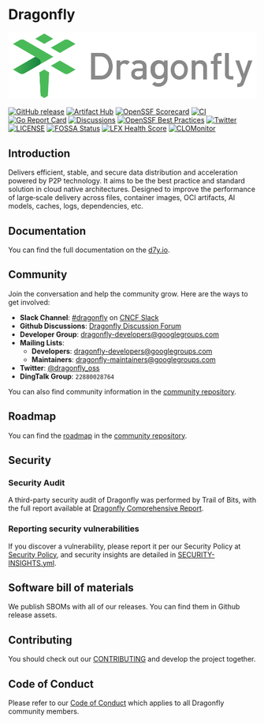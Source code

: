 # Dragonfly

![alt][logo-linear]

[![GitHub release](https://img.shields.io/github/release/dragonflyoss/dragonfly.svg)](https://github.com/dragonflyoss/dragonfly/releases)
[![Artifact Hub](https://img.shields.io/endpoint?url=https://artifacthub.io/badge/repository/dragonfly)](https://artifacthub.io/packages/search?repo=dragonfly)
[![OpenSSF Scorecard](https://api.scorecard.dev/projects/github.com/dragonflyoss/dragonfly/badge)](https://scorecard.dev/viewer/?uri=github.com/dragonflyoss/dragonfly)
[![CI](https://github.com/dragonflyoss/dragonfly/actions/workflows/ci.yml/badge.svg?branch=main)](https://github.com/dragonflyoss/dragonfly/actions/workflows/ci.yml)
[![Go Report Card](https://goreportcard.com/badge/github.com/dragonflyoss/dragonfly?style=flat-square)](https://goreportcard.com/report/github.com/dragonflyoss/dragonfly)
[![Discussions](https://img.shields.io/badge/discussions-on%20github-blue?style=flat-square)](https://github.com/dragonflyoss/dragonfly/discussions)
[![OpenSSF Best Practices](https://www.bestpractices.dev/projects/10432/badge)](https://www.bestpractices.dev/projects/10432)
[![Twitter](https://img.shields.io/twitter/url?style=social&url=https%3A%2F%2Ftwitter.com%2Fdragonfly_oss)](https://twitter.com/dragonfly_oss)
[![LICENSE](https://img.shields.io/github/license/dragonflyoss/dragonfly.svg?style=flat-square)](https://github.com/dragonflyoss/dragonfly/blob/main/LICENSE)
[![FOSSA Status](https://app.fossa.com/api/projects/git%2Bgithub.com%2Fdragonflyoss%2Fdragonfly.svg?type=shield&issueType=license)](https://app.fossa.com/projects/git%2Bgithub.com%2Fdragonflyoss%2Fdragonfly?ref=badge_shield&issueType=license)
[![LFX Health Score](https://img.shields.io/static/v1?label=Health%20Score&message=Healthy&color=A7F3D0&logo=linuxfoundation&logoColor=white&style=flat)](https://insights.linuxfoundation.org/project/d7y)
[![CLOMonitor](https://img.shields.io/endpoint?url=https://clomonitor.io/api/projects/cncf/dragonfly/badge)](https://clomonitor.io/projects/cncf/dragonfly)

## Introduction

Delivers efficient, stable, and secure data distribution and acceleration powered by P2P technology.
It aims to be the best practice and standard solution in cloud native architectures.
Designed to improve the performance of large‑scale delivery across files, container images,
OCI artifacts, AI models, caches, logs, dependencies, etc.

## Documentation

You can find the full documentation on the [d7y.io][d7y.io].

## Community

Join the conversation and help the community grow. Here are the ways to get involved:

- **Slack Channel**: [#dragonfly](https://cloud-native.slack.com/messages/dragonfly/) on [CNCF Slack](https://slack.cncf.io/)
- **Github Discussions**: [Dragonfly Discussion Forum][discussion]
- **Developer Group**: <dragonfly-developers@googlegroups.com>
- **Mailing Lists**:
  - **Developers**: <dragonfly-developers@googlegroups.com>
  - **Maintainers**: <dragonfly-maintainers@googlegroups.com>
- **Twitter**: [@dragonfly_oss](https://twitter.com/dragonfly_oss)
- **DingTalk Group**: `22880028764`

You can also find community information in the [community repository](https://github.com/dragonflyoss/community).

## Roadmap

You can find the [roadmap](https://github.com/dragonflyoss/community/blob/master/ROADMAP.md)
in the [community repository](https://github.com/dragonflyoss/community).

## Security

### Security Audit

A third-party security audit of Dragonfly was performed by Trail of Bits, with the full report available at
[Dragonfly Comprehensive Report](docs/security/dragonfly-comprehensive-report-2023.pdf).

### Reporting security vulnerabilities

If you discover a vulnerability, please report it per our Security Policy at [Security Policy](https://github.com/dragonflyoss/community/blob/master/SECURITY.md),
and security insights are detailed in [SECURITY-INSIGHTS.yml](SECURITY-INSIGHTS.yml).

## Software bill of materials

We publish SBOMs with all of our releases. You can find them in Github release assets.

[arch]: docs/images/arch.png
[logo-linear]: docs/images/logo/dragonfly-linear.svg
[discussion]: https://github.com/dragonflyoss/dragonfly/discussions
[contributing]: https://github.com/dragonflyoss/community/blob/master/CONTRIBUTING.md
[codeconduct]: https://github.com/dragonflyoss/community/blob/master/CODE_OF_CONDUCT.md
[d7y.io]: https://d7y.io/

## Contributing

You should check out our
[CONTRIBUTING][contributing] and develop the project together.

## Code of Conduct

Please refer to our [Code of Conduct][codeconduct] which applies to all Dragonfly community members.
